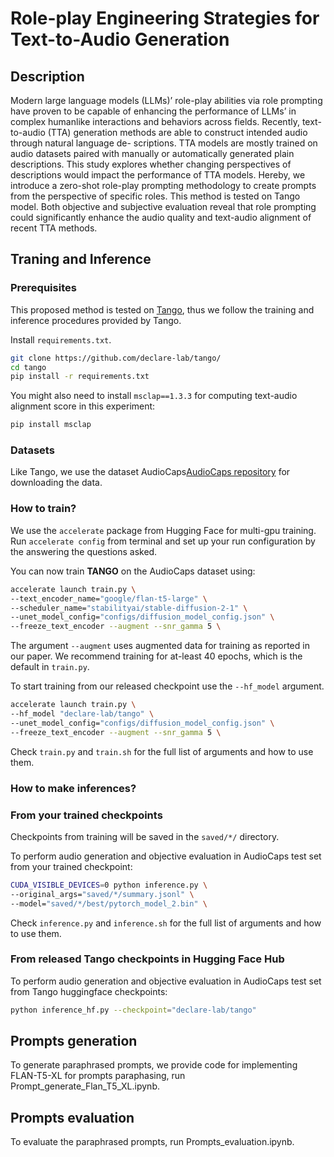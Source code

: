 # Role-play Engineering Strategies for Text-to-Audio Generation

## Description

Modern large language models (LLMs)’ role-play abilities via role prompting have proven to be capable of enhancing the performance of LLMs’ in complex humanlike interactions and behaviors across fields. Recently, text-to-audio (TTA) generation methods are able to construct intended audio through natural language de- scriptions. TTA models are mostly trained on audio datasets paired with manually or automatically generated plain descriptions. This study explores whether changing perspectives of descriptions would impact the performance of TTA models. Hereby, we introduce a zero-shot role-play prompting methodology to create prompts from the perspective of specific roles. This method is tested on Tango model. Both objective and subjective evaluation reveal that role prompting could significantly enhance the audio quality and text-audio alignment of recent TTA methods.

## Traning and Inference
### Prerequisites

This proposed method is tested on [Tango](https://github.com/declare-lab/tango), thus we follow the training and inference procedures provided by Tango.

Install `requirements.txt`.

```bash
git clone https://github.com/declare-lab/tango/
cd tango
pip install -r requirements.txt
```

You might also need to install `msclap==1.3.3` for computing text-audio alignment score in this experiment:

```bash
pip install msclap
```

### Datasets

Like Tango, we use the dataset AudioCaps[AudioCaps repository](https://github.com/cdjkim/audiocaps) for downloading the data.

### How to train?
We use the `accelerate` package from Hugging Face for multi-gpu training. Run `accelerate config` from terminal and set up your run configuration by the answering the questions asked.

You can now train **TANGO** on the AudioCaps dataset using:

```bash
accelerate launch train.py \
--text_encoder_name="google/flan-t5-large" \
--scheduler_name="stabilityai/stable-diffusion-2-1" \
--unet_model_config="configs/diffusion_model_config.json" \
--freeze_text_encoder --augment --snr_gamma 5 \
```

The argument `--augment` uses augmented data for training as reported in our paper. We recommend training for at-least 40 epochs, which is the default in `train.py`.

To start training from our released checkpoint use the `--hf_model` argument.

```bash
accelerate launch train.py \
--hf_model "declare-lab/tango" \
--unet_model_config="configs/diffusion_model_config.json" \
--freeze_text_encoder --augment --snr_gamma 5 \
```

Check `train.py` and `train.sh` for the full list of arguments and how to use them.

### How to make inferences?

### From your trained checkpoints

Checkpoints from training will be saved in the `saved/*/` directory.

To perform audio generation and objective evaluation in AudioCaps test set from your trained checkpoint:

```bash
CUDA_VISIBLE_DEVICES=0 python inference.py \
--original_args="saved/*/summary.jsonl" \
--model="saved/*/best/pytorch_model_2.bin" \
```

Check `inference.py` and `inference.sh` for the full list of arguments and how to use them.

### From released Tango checkpoints in Hugging Face Hub

To perform audio generation and objective evaluation in AudioCaps test set from Tango huggingface checkpoints:

```bash
python inference_hf.py --checkpoint="declare-lab/tango"
```

## Prompts generation

To generate paraphrased prompts, we provide code for implementing FLAN-T5-XL for prompts paraphasing, run Prompt_generate_Flan_T5_XL.ipynb.

## Prompts evaluation

To evaluate the paraphrased prompts, run Prompts_evaluation.ipynb.


